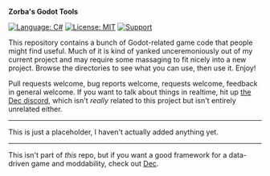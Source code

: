 **Zorba's Godot Tools**


[![Language: C#](https://img.shields.io/badge/language-C%23-blue)](https://docs.microsoft.com/en-us/dotnet/csharp/) [![License: MIT](https://img.shields.io/badge/license-MIT-blue.svg)](https://opensource.org/licenses/MIT) [![Support](https://img.shields.io/discord/703688553707601962?label=support&logo=discord)](https://discord.gg/vQv9DMA)

This repository contains a bunch of Godot-related game code that people might find useful. Much of it is kind of yanked unceremoniously out of my current project and may require some massaging to fit nicely into a new project. Browse the directories to see what you can use, then use it. Enjoy!

Pull requests welcome, bug reports welcome, requests welcome, feedback in general welcome. If you want to talk about things in realtime, hit up [the Dec discord](https://discord.gg/vQv9DMA), which isn't *really* related to this project but isn't entirely unrelated either.

----

This is just a placeholder, I haven't actually added anything yet.

----

This isn't part of *this* repo, but if you want a good framework for a data-driven game and moddability, check out [Dec](https://github.com/zorbathut/dec).
